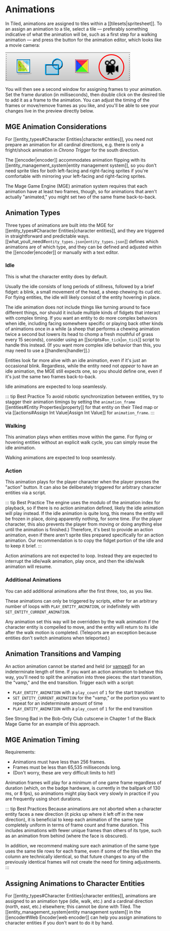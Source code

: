 # Animations

In Tiled, animations are assigned to tiles within a [[tilesets|spritesheet]]. To an assign an animation to a tile, select a tile — preferably something indicative of what the animation will be, such as a first step for a walking animation — and press the button for the animation editor, which looks like a movie camera:

![the fourth icon is a movie camera](media/tiled-animation-editor.png)

You will then see a second window for assigning frames to your animation. Set the frame duration (in milliseconds), then double click on the desired tile to add it as a frame to the animation. You can adjust the timing of the frames or move/remove frames as you like, and you'll be able to see your changes live in the preview directly below.

## MGE Animation Considerations

For [[entity_types#Character Entities|character entities]], you need not prepare an animation for all cardinal directions, e.g. there is only a fright/shock animation in *Chrono Trigger* for the south direction.

The [[encoder|encoder]] accommodates animation flipping with its [[entity_management_system|entity management system]], so you don't need sprite tiles for both left-facing and right-facing sprites if you're comfortable with mirroring your left-facing and right-facing sprites.

The Mage Game Engine (MGE) animation system requires that each animation have at least two frames, though, so for animations that aren't actually "animated," you might set two of the same frame back-to-back.

## Animation Types

Three types of animations are built into the MGE for [[entity_types#Character Entities|character entities]], and they are triggered in straightforward and predictable ways. [[what_youll_need#`entity_types.json`|`entity_types.json`]] defines which animations are of which type, and they can be defined and adjusted within the [[encoder|encoder]] or manually with a text editor.

### Idle

This is what the character entity does by default.

Usually the idle consists of long periods of stillness, followed by a brief fidget: a blink, a small movement of the head, a sheep chewing its cud etc. For flying entities, the idle will likely consist of the entity hovering in place.

The idle animation does not include things like turning around to face different things, nor should it include multiple kinds of fidgets that interact with complex timing. If you want an entity to do more complex behaviors when idle, including facing somewhere specific or playing back other kinds of animations once in a while (a sheep that performs a chewing animation twice a second but lowers its head to chomp a fresh mouthful of grass every 15 seconds), consider using an [[scripts#`on_tick`|`on_tick`]] script to handle this instead. (If you want more complex idle behavior than this, you may need to use a [[handlers|handler]].)

Entities look far more alive with an idle animation, even if it's just an occasional blink. Regardless, while the entity need not *appear* to have an idle animation, the MGE still expects one, so you should define one, even if it's just the same two frames back-to-back.

Idle animations are expected to loop seamlessly.

::: tip Best Practice
To avoid robotic synchronization between entities, try to stagger their animation timings by setting the `animation_frame` [[entities#Entity Properties|property]] for that entity on their Tiled map or via [[actions#Assign Int Value|Assign Int Value]] for `animation_frame`.
:::

### Walking

This animation plays when entities move within the game. For flying or hovering entities without an explicit walk cycle, you can simply reuse the idle animation.

Walking animations are expected to loop seamlessly.

### Action

This animation plays for the player character when the player presses the "action" button. It can also be deliberately triggered for arbitrary character entities via a script.

::: tip Best Practice
The engine uses the modulo of the animation index for playback, so if there is no action animation defined, likely the idle animation will play instead. If the idle animation is quite long, this means the entity will be frozen in place, doing apparently nothing, for some time. (For the player character, this also prevents the player from moving or doing anything else until the animation is finished.) Therefore, it's best to provide an action animation, even if there aren't sprite tiles prepared specifically for an action animation. Our recommendation is to copy the fidget portion of the idle and to keep it brief.
:::

Action animations are not expected to loop. Instead they are expected to interrupt the idle/walk animation, play once, and then the idle/walk animation will resume.

### Additional Animations

You can add additional animations after the first three, too, as you like.

These animations can only be triggered by scripts, either for an arbitrary number of loops with `PLAY_ENTITY_ANIMATION`, or indefinitely with `SET_ENTITY_CURRENT_ANIMATION`.

Any animation set this way will be overridden by the walk animation if the character entity is compelled to move, and the entity will return to its idle after the walk motion is completed. (Teleports are an exception because entities don't switch animations when teleported.)

## Animation Transitions and Vamping

An action animation cannot be started and held (or [vamped](https://en.wikipedia.org/wiki/Ostinato#Musical_theater)) for an indeterminate length of time. If you want an action animation to behave this way, you'll need to split the animation into three pieces: the start transition, the "vamp," and the end transition. Trigger each with a script:

- `PLAY_ENTITY_ANIMATION` with a `play_count` of `1` for the start transition
- `SET_ENTITY_CURRENT_ANIMATION` for the "vamp," or the portion you want to repeat for an indeterminate amount of time
- `PLAY_ENTITY_ANIMATION` with a `play_count` of `1` for the end transition

See Strong Bad in the Bob-Only Club cutscene in Chapter 1 of the Black Mage Game for an example of this approach.

## MGE Animation Timing

Requirements:

- Animations must have less than 256 frames.
- Frames must be less than 65,535 milliseconds long.
- (Don't worry, these are very difficult limits to hit!)

Animation frames will play for a minimum of one game frame regardless of duration (which, on the badge hardware, is currently in the ballpark of 130 ms, or 8 fps), so animations might play back very slowly in practice if you are frequently using short durations.

::: tip Best Practices
Because animations are not aborted when a character entity faces a new direction (it picks up where it left off in the new direction), it is beneficial to keep each animation of the same type completely uniform in terms of frame count and frame duration. This includes animations with fewer unique frames than others of its type, such as an animation from behind (where the face is obscured).

In addition, we recommend making sure each animation of the same type uses the same tile rows for each frame, even if some of the tiles within the column are technically identical, so that future changes to any of the previously identical frames will not create the need for timing adjustments.
:::

## Assigning Animations to Character Entities

For [[entity_types#Character Entities|character entities]], animations are assigned to an animation type (idle, walk, etc.) and a cardinal direction (north, east, etc.) elsewhere; this cannot be done with Tiled. The [[entity_management_system|entity management system]] in the [[encoder#Web Encoder|web encoder]] can help you assign animations to character entities if you don't want to do it by hand.

